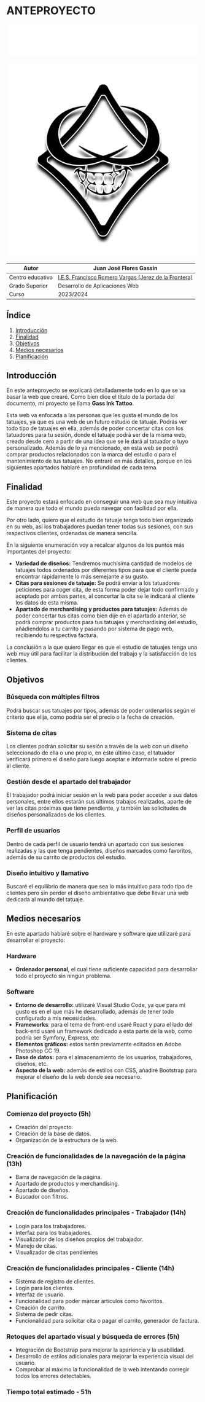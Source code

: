 # ANTEPROYECTO

![Título](./titulo.svg "Título")

![Logo](./logo.png "Logo") 

| Autor                          | Juan José Flores Gassín                      |
|--------------------------------|---------------------------------------------|
| Centro educativo               | [I.E.S. Francisco Romero Vargas (Jerez de la Frontera)](https://sites.google.com/iesromerovargas.com/romerovargas/inicio) |
| Grado Superior                 | Desarrollo de Aplicaciones Web               |
| Curso                          | 2023/2024                                    |


## Índice
1. [Introducción](#introducción)
2. [Finalidad](#finalidad)
3. [Objetivos](#objetivos)
4. [Medios necesarios](#medios-necesarios)
5. [Planificación](#planificación)

## Introducción
En este anteproyecto se explicará detalladamente todo en lo que se va basar la web que crearé. Como bien dice el título de la portada del documento, mi proyecto se llama **Gass Ink Tattoo**.

Esta web va enfocada a las personas que les gusta el mundo de los tatuajes, ya que es una web de un futuro estudio de tatuaje. Podrás ver todo tipo de tatuajes en ella, además de poder concertar citas con los tatuadores para tu sesión, donde el tatuaje podrá ser de la misma web, creado desde cero a partir de una idea que se le dará al tatuador o tuyo personalizado. Además de lo ya mencionado, en esta web se podrá comprar productos relacionados con la marca del estudio o para el mantenimiento de tus tatuajes. No entraré en más detalles, porque en los siguientes apartados hablaré en profundidad de cada tema.

## Finalidad
Este proyecto estará enfocado en conseguir una web que sea muy intuitiva de manera que todo el mundo pueda navegar con facilidad por ella.

Por otro lado, quiero que el estudio de tatuaje tenga todo bien organizado en su web, así los trabajadores puedan tener todas sus sesiones, con sus respectivos clientes, ordenadas de manera sencilla.

En la siguiente enumeración voy a recalcar algunos de los puntos más importantes del proyecto:

- **Variedad de diseños:** Tendremos muchísima cantidad de modelos de tatuajes todos ordenados por diferentes tipos para que el cliente pueda encontrar rápidamente lo más semejante a su gusto.
- **Citas para sesiones de tatuaje:** Se podrá enviar a los tatuadores peticiones para coger cita, de esta forma poder dejar todo confirmado y aceptado por ambas partes, al concertar la cita se le indicará al cliente los datos de esta misma.
- **Apartado de merchardising y productos para tatuajes:** Además de poder concertar tus citas como bien dije en el apartado anterior, se podrá comprar productos para tus tatuajes y merchardising del estudio, añádiendolos a tu carrito y pasando por sistema de pago web, recibiendo tu respectiva factura. 

La conclusión a la que quiero llegar es que el estudio de tatuajes tenga una web muy útil para facilitar la distribución del trabajo y la satisfacción de los clientes.

## Objetivos
### Búsqueda con múltiples filtros
Podrá buscar sus tatuajes por tipos, además de poder ordenarlos según el criterio que elija, como podría ser el precio o la fecha de creación.

### Sistema de citas
Los clientes podrán solicitar su sesión a través de la web con un diseño seleccionado de ella o uno propio, en este último caso, el tatuador verificará primero el diseño para luego aceptar e informarle sobre el precio al cliente.

### Gestión desde el apartado del trabajador
El trabajador podrá iniciar sesión en la web para poder acceder a sus datos personales, entre ellos estarán sus últimos trabajos realizados, aparte de ver las citas próximas que tiene pendiente, y también las solicitudes de diseños personalizados de los clientes.

### Perfil de usuarios
Dentro de cada perfil de usuario tendrá un apartado con sus sesiones realizadas y las que tenga pendientes, diseños marcados como favoritos, además de su carrito de productos del estudio.

### Diseño intuitivo y llamativo
Buscaré el equilibrio de manera que sea lo más intuitivo para todo tipo de clientes pero sin perder el diseño ambientativo que debe llevar una web dedicada al mundo del tatuaje.


## Medios necesarios
En este apartado hablaré sobre el hardware y software que utilizaré para desarrollar el proyecto:

### Hardware
- **Ordenador personal**, el cual tiene suficiente capacidad para desarrollar todo el proyecto sin ningún problema.

### Software
- **Entorno de desarrollo:** utilizaré Visual Studio Code, ya que para mi gusto es en el que más he desarrollado, además de tener todo configurado a mis necesidades.
- **Frameworks**: para el tema de front-end usaré React y para el lado del back-end usaré un framework dedicado a esta parte de la web, como podría ser Symfony, Express, etc
- **Elementos gráficos:** estos serán previamente editados en Adobe Photoshop CC 19.
- **Base de datos:** para el almacenamiento de los usuarios, trabajadores, diseños, etc.
- **Aspecto de la web:** además de estilos con CSS, añadiré Bootstrap para mejorar el diseño de la web donde sea necesario.

## Planificación

### Comienzo del proyecto (5h)

- Creación del proyecto.
- Creación de la base de datos.
- Organización de la estructura de la web.

### Creación de funcionalidades de la navegación de la página (13h)

- Barra de navegación de la página.
- Apartado de productos y merchandising.
- Apartado de diseños.
- Buscador con filtros.

### Creación de funcionalidades principales - Trabajador (14h)

- Login para los trabajadores.
- Interfaz para los trabajadores.
- Visualizador de los diseños propios del trabajador.
- Manejo de citas.
- Visualizador de citas pendientes

### Creación de funcionalidades principales - Cliente (14h)

- Sistema de registro de clientes.
- Login para los clientes.
- Interfaz de usuario.
- Funcionalidad para poder marcar artículos como favoritos.
- Creación de carrito.
- Sistema de pedir citas.
- Funcionalidad para solicitar cita o pagar el carrito, generador de factura.

### Retoques del apartado visual y búsqueda de errores (5h)

- Integración de Bootstrap para mejorar la apariencia y la usabilidad.
- Desarrollo de estilos adicionales para mejorar la experiencia visual del usuario.
- Comprobar al máximo la funcionalidad de la web intentando corregir todos los errores detectables.

### Tiempo total estimado - 51h